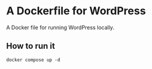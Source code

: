 # A Dockerfile for WordPress
A Docker file for running WordPress locally.

## How to run it

```
docker compose up -d
```
